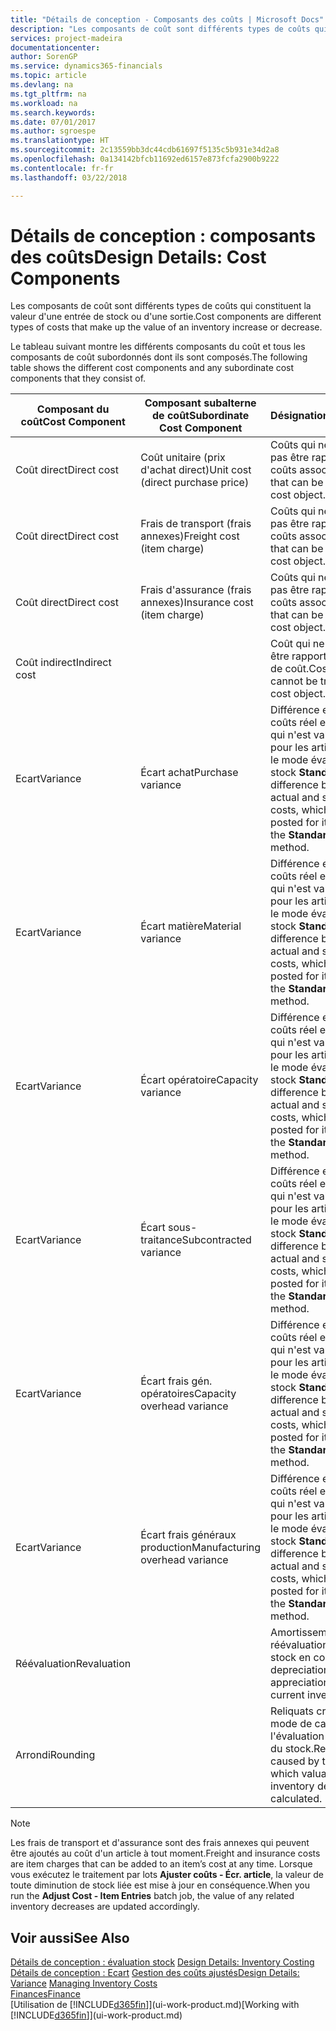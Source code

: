 ```yaml
---
title: "Détails de conception - Composants des coûts | Microsoft Docs"
description: "Les composants de coût sont différents types de coûts qui constituent la valeur d'une entrée de stock ou d'une sortie."
services: project-madeira
documentationcenter: 
author: SorenGP
ms.service: dynamics365-financials
ms.topic: article
ms.devlang: na
ms.tgt_pltfrm: na
ms.workload: na
ms.search.keywords: 
ms.date: 07/01/2017
ms.author: sgroespe
ms.translationtype: HT
ms.sourcegitcommit: 2c13559bb3dc44cdb61697f5135c5b931e34d2a8
ms.openlocfilehash: 0a134142bfcb11692ed6157e873fcfa2900b9222
ms.contentlocale: fr-fr
ms.lasthandoff: 03/22/2018

---
```

# <a name="design-details-cost-components"></a><span data-ttu-id="fd140-103">Détails de conception : composants des coûts</span><span class="sxs-lookup"><span data-stu-id="fd140-103">Design Details: Cost Components</span></span>
<span data-ttu-id="fd140-104">Les composants de coût sont différents types de coûts qui constituent la valeur d'une entrée de stock ou d'une sortie.</span><span class="sxs-lookup"><span data-stu-id="fd140-104">Cost components are different types of costs that make up the value of an inventory increase or decrease.</span></span>  

 <span data-ttu-id="fd140-105">Le tableau suivant montre les différents composants du coût et tous les composants de coût subordonnés dont ils sont composés.</span><span class="sxs-lookup"><span data-stu-id="fd140-105">The following table shows the different cost components and any subordinate cost components that they consist of.</span></span>  

|<span data-ttu-id="fd140-106">Composant du coût</span><span class="sxs-lookup"><span data-stu-id="fd140-106">Cost Component</span></span>|<span data-ttu-id="fd140-107">Composant subalterne de coût</span><span class="sxs-lookup"><span data-stu-id="fd140-107">Subordinate Cost Component</span></span>|<span data-ttu-id="fd140-108">Désignation</span><span class="sxs-lookup"><span data-stu-id="fd140-108">Description</span></span>|  
|--------------------|--------------------------------|---------------------------------------|  
|<span data-ttu-id="fd140-109">Coût direct</span><span class="sxs-lookup"><span data-stu-id="fd140-109">Direct cost</span></span>|<span data-ttu-id="fd140-110">Coût unitaire (prix d'achat direct)</span><span class="sxs-lookup"><span data-stu-id="fd140-110">Unit cost (direct purchase price)</span></span>|<span data-ttu-id="fd140-111">Coûts qui ne peuvent pas être rapportés à des coûts associés.</span><span class="sxs-lookup"><span data-stu-id="fd140-111">Cost that can be traced to a cost object.</span></span>|  
|<span data-ttu-id="fd140-112">Coût direct</span><span class="sxs-lookup"><span data-stu-id="fd140-112">Direct cost</span></span>|<span data-ttu-id="fd140-113">Frais de transport (frais annexes)</span><span class="sxs-lookup"><span data-stu-id="fd140-113">Freight cost (item charge)</span></span>|<span data-ttu-id="fd140-114">Coûts qui ne peuvent pas être rapportés à des coûts associés.</span><span class="sxs-lookup"><span data-stu-id="fd140-114">Cost that can be traced to a cost object.</span></span>|  
|<span data-ttu-id="fd140-115">Coût direct</span><span class="sxs-lookup"><span data-stu-id="fd140-115">Direct cost</span></span>|<span data-ttu-id="fd140-116">Frais d'assurance (frais annexes)</span><span class="sxs-lookup"><span data-stu-id="fd140-116">Insurance cost (item charge)</span></span>|<span data-ttu-id="fd140-117">Coûts qui ne peuvent pas être rapportés à des coûts associés.</span><span class="sxs-lookup"><span data-stu-id="fd140-117">Cost that can be traced to a cost object.</span></span>|  
|<span data-ttu-id="fd140-118">Coût indirect</span><span class="sxs-lookup"><span data-stu-id="fd140-118">Indirect cost</span></span>||<span data-ttu-id="fd140-119">Coût qui ne peut pas être rapporté à un objet de coût.</span><span class="sxs-lookup"><span data-stu-id="fd140-119">Cost that cannot be traced to a cost object.</span></span>|  
|<span data-ttu-id="fd140-120">Ecart</span><span class="sxs-lookup"><span data-stu-id="fd140-120">Variance</span></span>|<span data-ttu-id="fd140-121">Écart achat</span><span class="sxs-lookup"><span data-stu-id="fd140-121">Purchase variance</span></span>|<span data-ttu-id="fd140-122">Différence entre les coûts réel et standard, qui n'est validée que pour les articles utilisant le mode évaluation stock **Standard**.</span><span class="sxs-lookup"><span data-stu-id="fd140-122">The difference between actual and standard costs, which is only posted for items using the **Standard** costing method.</span></span>|  
|<span data-ttu-id="fd140-123">Ecart</span><span class="sxs-lookup"><span data-stu-id="fd140-123">Variance</span></span>|<span data-ttu-id="fd140-124">Écart matière</span><span class="sxs-lookup"><span data-stu-id="fd140-124">Material variance</span></span>|<span data-ttu-id="fd140-125">Différence entre les coûts réel et standard, qui n'est validée que pour les articles utilisant le mode évaluation stock **Standard**.</span><span class="sxs-lookup"><span data-stu-id="fd140-125">The difference between actual and standard costs, which is only posted for items using the **Standard** costing method.</span></span>|  
|<span data-ttu-id="fd140-126">Ecart</span><span class="sxs-lookup"><span data-stu-id="fd140-126">Variance</span></span>|<span data-ttu-id="fd140-127">Écart opératoire</span><span class="sxs-lookup"><span data-stu-id="fd140-127">Capacity variance</span></span>|<span data-ttu-id="fd140-128">Différence entre les coûts réel et standard, qui n'est validée que pour les articles utilisant le mode évaluation stock **Standard**.</span><span class="sxs-lookup"><span data-stu-id="fd140-128">The difference between actual and standard costs, which is only posted for items using the **Standard** costing method.</span></span>|  
|<span data-ttu-id="fd140-129">Ecart</span><span class="sxs-lookup"><span data-stu-id="fd140-129">Variance</span></span>|<span data-ttu-id="fd140-130">Écart sous-traitance</span><span class="sxs-lookup"><span data-stu-id="fd140-130">Subcontracted variance</span></span>|<span data-ttu-id="fd140-131">Différence entre les coûts réel et standard, qui n'est validée que pour les articles utilisant le mode évaluation stock **Standard**.</span><span class="sxs-lookup"><span data-stu-id="fd140-131">The difference between actual and standard costs, which is only posted for items using the **Standard** costing method.</span></span>|  
|<span data-ttu-id="fd140-132">Ecart</span><span class="sxs-lookup"><span data-stu-id="fd140-132">Variance</span></span>|<span data-ttu-id="fd140-133">Écart frais gén. opératoires</span><span class="sxs-lookup"><span data-stu-id="fd140-133">Capacity overhead variance</span></span>|<span data-ttu-id="fd140-134">Différence entre les coûts réel et standard, qui n'est validée que pour les articles utilisant le mode évaluation stock **Standard**.</span><span class="sxs-lookup"><span data-stu-id="fd140-134">The difference between actual and standard costs, which is only posted for items using the **Standard** costing method.</span></span>|  
|<span data-ttu-id="fd140-135">Ecart</span><span class="sxs-lookup"><span data-stu-id="fd140-135">Variance</span></span>|<span data-ttu-id="fd140-136">Écart frais généraux production</span><span class="sxs-lookup"><span data-stu-id="fd140-136">Manufacturing overhead variance</span></span>|<span data-ttu-id="fd140-137">Différence entre les coûts réel et standard, qui n'est validée que pour les articles utilisant le mode évaluation stock **Standard**.</span><span class="sxs-lookup"><span data-stu-id="fd140-137">The difference between actual and standard costs, which is only posted for items using the **Standard** costing method.</span></span>|  
|<span data-ttu-id="fd140-138">Réévaluation</span><span class="sxs-lookup"><span data-stu-id="fd140-138">Revaluation</span></span>||<span data-ttu-id="fd140-139">Amortissement ou réévaluation de la valeur stock en cours.</span><span class="sxs-lookup"><span data-stu-id="fd140-139">A depreciation or appreciation of the current inventory value.</span></span>|  
|<span data-ttu-id="fd140-140">Arrondi</span><span class="sxs-lookup"><span data-stu-id="fd140-140">Rounding</span></span>||<span data-ttu-id="fd140-141">Reliquats créés par le mode de calcul de l'évaluation des sorties du stock.</span><span class="sxs-lookup"><span data-stu-id="fd140-141">Residuals caused by the way in which valuation of inventory decreases are calculated.</span></span>|  

> [!NOTE]  
>  <span data-ttu-id="fd140-142">Les frais de transport et d'assurance sont des frais annexes qui peuvent être ajoutés au coût d'un article à tout moment.</span><span class="sxs-lookup"><span data-stu-id="fd140-142">Freight and insurance costs are item charges that can be added to an item’s cost at any time.</span></span> <span data-ttu-id="fd140-143">Lorsque vous exécutez le traitement par lots **Ajuster coûts - Écr. article**, la valeur de toute diminution de stock liée est mise à jour en conséquence.</span><span class="sxs-lookup"><span data-stu-id="fd140-143">When you run the **Adjust Cost - Item Entries** batch job, the value of any related inventory decreases are updated accordingly.</span></span>  

## <a name="see-also"></a><span data-ttu-id="fd140-144">Voir aussi</span><span class="sxs-lookup"><span data-stu-id="fd140-144">See Also</span></span>  
 <span data-ttu-id="fd140-145">[Détails de conception : évaluation stock](design-details-inventory-costing.md) </span><span class="sxs-lookup"><span data-stu-id="fd140-145">[Design Details: Inventory Costing](design-details-inventory-costing.md) </span></span>  
 <span data-ttu-id="fd140-146">[Détails de conception : Ecart](design-details-variance.md) [Gestion des coûts ajustés](finance-manage-inventory-costs.md)</span><span class="sxs-lookup"><span data-stu-id="fd140-146">[Design Details: Variance](design-details-variance.md) [Managing Inventory Costs](finance-manage-inventory-costs.md)</span></span>  
 [<span data-ttu-id="fd140-147">Finances</span><span class="sxs-lookup"><span data-stu-id="fd140-147">Finance</span></span>](finance.md)  
 <span data-ttu-id="fd140-148">[Utilisation de [!INCLUDE[d365fin](includes/d365fin_md.md)]](ui-work-product.md)</span><span class="sxs-lookup"><span data-stu-id="fd140-148">[Working with [!INCLUDE[d365fin](includes/d365fin_md.md)]](ui-work-product.md)</span></span>  

